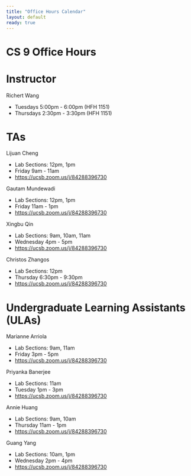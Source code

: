 ```yaml
---
title: "Office Hours Calendar"
layout: default
ready: true
---
```


<h1><strong>CS 9 Office Hours</strong></h1>

# Instructor
Richert Wang

* Tuesdays 5:00pm - 6:00pm (HFH 1151)
* Thursdays 2:30pm - 3:30pm (HFH 1151)

# TAs

Lijuan Cheng
* Lab Sections: 12pm, 1pm
* Friday 9am - 11am
* https://ucsb.zoom.us/j/84288396730

Gautam Mundewadi
* Lab Sections: 12pm, 1pm
* Friday 11am - 1pm
* https://ucsb.zoom.us/j/84288396730

Xingbu Qin
* Lab Sections: 9am, 10am, 11am
* Wednesday 4pm - 5pm
* https://ucsb.zoom.us/j/84288396730

Christos Zhangos
* Lab Sections: 12pm
* Thursday 6:30pm - 9:30pm
* https://ucsb.zoom.us/j/84288396730

# Undergraduate Learning Assistants (ULAs)

Marianne Arriola
* Lab Sections: 9am, 11am
* Friday 3pm - 5pm
* https://ucsb.zoom.us/j/84288396730

Priyanka Banerjee
* Lab Sections: 11am
* Tuesday 1pm - 3pm
* https://ucsb.zoom.us/j/84288396730

Annie Huang
* Lab Sections: 9am, 10am
* Thursday 11am - 1pm
* https://ucsb.zoom.us/j/84288396730

Guang Yang
* Lab Sections: 10am, 1pm
* Wednesday 2pm - 4pm
* https://ucsb.zoom.us/j/84288396730

